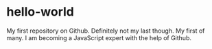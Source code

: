 # hello-world
My first repository on Github. Definitely not my last though. My first of many. I am becoming a JavaScript expert with the help of Github.
